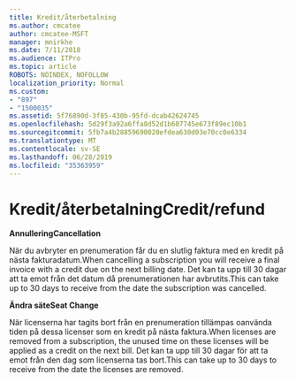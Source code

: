 ```yaml
---
title: Kredit/återbetalning
ms.author: cmcatee
author: cmcatee-MSFT
manager: mnirkhe
ms.date: 7/11/2018
ms.audience: ITPro
ms.topic: article
ROBOTS: NOINDEX, NOFOLLOW
localization_priority: Normal
ms.custom:
- "897"
- "1500035"
ms.assetid: 5f76890d-3f85-430b-95fd-dcab42624745
ms.openlocfilehash: 5d29f3a92a6ffa8d52d1b607745e673f89ec10b1
ms.sourcegitcommit: 5fb7a4b28859690020efdea630d03e70cc0e6334
ms.translationtype: MT
ms.contentlocale: sv-SE
ms.lasthandoff: 06/28/2019
ms.locfileid: "35363959"
---
```

# <a name="creditrefund"></a><span data-ttu-id="5cfbb-102">Kredit/återbetalning</span><span class="sxs-lookup"><span data-stu-id="5cfbb-102">Credit/refund</span></span>

 <span data-ttu-id="5cfbb-103">**Annullering**</span><span class="sxs-lookup"><span data-stu-id="5cfbb-103">**Cancellation**</span></span>
  
<span data-ttu-id="5cfbb-104">När du avbryter en prenumeration får du en slutlig faktura med en kredit på nästa fakturadatum.</span><span class="sxs-lookup"><span data-stu-id="5cfbb-104">When cancelling a subscription you will receive a final invoice with a credit due on the next billing date.</span></span> <span data-ttu-id="5cfbb-105">Det kan ta upp till 30 dagar att ta emot från det datum då prenumerationen har avbrutits.</span><span class="sxs-lookup"><span data-stu-id="5cfbb-105">This can take up to 30 days to receive from the date the subscription was cancelled.</span></span>
  
 <span data-ttu-id="5cfbb-106">**Ändra säte**</span><span class="sxs-lookup"><span data-stu-id="5cfbb-106">**Seat Change**</span></span>
  
<span data-ttu-id="5cfbb-107">När licenserna har tagits bort från en prenumeration tillämpas oanvända tiden på dessa licenser som en kredit på nästa faktura.</span><span class="sxs-lookup"><span data-stu-id="5cfbb-107">When licenses are removed from a subscription, the unused time on these licenses will be applied as a credit on the next bill.</span></span> <span data-ttu-id="5cfbb-108">Det kan ta upp till 30 dagar för att ta emot från den dag som licenserna tas bort.</span><span class="sxs-lookup"><span data-stu-id="5cfbb-108">This can take up to 30 days to receive from the date the licenses are removed.</span></span>
  